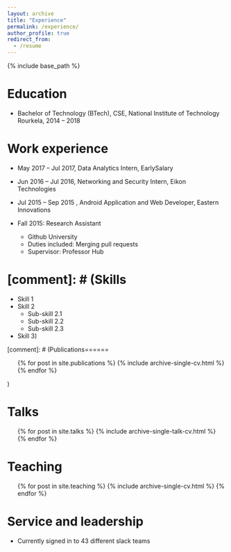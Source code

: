 ```yaml
---
layout: archive
title: "Experience"
permalink: /experience/
author_profile: true
redirect_from:
  - /resume
---
```


{% include base_path %}

Education
======
* Bachelor of Technology (BTech), CSE, National Institute of Technology Rourkela, 2014 – 2018 

Work experience
======
* May 2017 – Jul 2017, Data Analytics Intern, EarlySalary

* Jun 2016 – Jul 2016, Networking and Security Intern, Eikon Technologies

* Jul 2015 – Sep 2015 , Android Application and Web Developer, Eastern Innovations

* Fall 2015: Research Assistant
  * Github University
  * Duties included: Merging pull requests
  * Supervisor: Professor Hub
  

[comment]: # (Skills
======
* Skill 1
* Skill 2
  * Sub-skill 2.1
  * Sub-skill 2.2
  * Sub-skill 2.3
* Skill 3)

[comment]: # (Publications======
  <ul>{% for post in site.publications %}
    {% include archive-single-cv.html %}
  {% endfor %}</ul>)
  
Talks
======
  <ul>{% for post in site.talks %}
    {% include archive-single-talk-cv.html %}
  {% endfor %}</ul>
  
Teaching
======
  <ul>{% for post in site.teaching %}
    {% include archive-single-cv.html %}
  {% endfor %}</ul>
  
Service and leadership
======
* Currently signed in to 43 different slack teams
